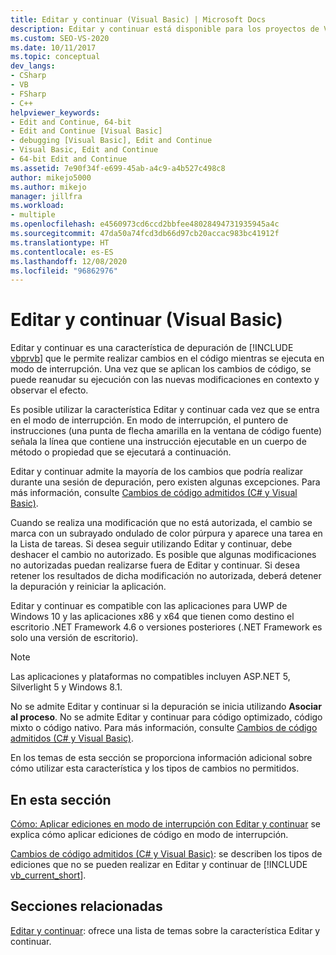 ```yaml
---
title: Editar y continuar (Visual Basic) | Microsoft Docs
description: Editar y continuar está disponible para los proyectos de Visual Basic. Obtenga información sobre qué ediciones se admiten y cómo puede controlar si se aplican y cuándo.
ms.custom: SEO-VS-2020
ms.date: 10/11/2017
ms.topic: conceptual
dev_langs:
- CSharp
- VB
- FSharp
- C++
helpviewer_keywords:
- Edit and Continue, 64-bit
- Edit and Continue [Visual Basic]
- debugging [Visual Basic], Edit and Continue
- Visual Basic, Edit and Continue
- 64-bit Edit and Continue
ms.assetid: 7e90f34f-e699-45ab-a4c9-a4b527c498c8
author: mikejo5000
ms.author: mikejo
manager: jillfra
ms.workload:
- multiple
ms.openlocfilehash: e4560973cd6ccd2bbfee48028494731935945a4c
ms.sourcegitcommit: 47da50a74fcd3db66d97cb20accac983bc41912f
ms.translationtype: HT
ms.contentlocale: es-ES
ms.lasthandoff: 12/08/2020
ms.locfileid: "96862976"
---
```

# <a name="edit-and-continue-visual-basic"></a>Editar y continuar (Visual Basic)
Editar y continuar es una característica de depuración de [!INCLUDE [vbprvb](../code-quality/includes/vbprvb_md.md)] que le permite realizar cambios en el código mientras se ejecuta en modo de interrupción. Una vez que se aplican los cambios de código, se puede reanudar su ejecución con las nuevas modificaciones en contexto y observar el efecto.

 Es posible utilizar la característica Editar y continuar cada vez que se entra en el modo de interrupción. En modo de interrupción, el puntero de instrucciones (una punta de flecha amarilla en la ventana de código fuente) señala la línea que contiene una instrucción ejecutable en un cuerpo de método o propiedad que se ejecutará a continuación.

 Editar y continuar admite la mayoría de los cambios que podría realizar durante una sesión de depuración, pero existen algunas excepciones. Para más información, consulte [Cambios de código admitidos (C# y Visual Basic)](../debugger/supported-code-changes-csharp.md).

 Cuando se realiza una modificación que no está autorizada, el cambio se marca con un subrayado ondulado de color púrpura y aparece una tarea en la Lista de tareas. Si desea seguir utilizando Editar y continuar, debe deshacer el cambio no autorizado. Es posible que algunas modificaciones no autorizadas puedan realizarse fuera de Editar y continuar. Si desea retener los resultados de dicha modificación no autorizada, deberá detener la depuración y reiniciar la aplicación.

 Editar y continuar es compatible con las aplicaciones para UWP de Windows 10 y las aplicaciones x86 y x64 que tienen como destino el escritorio .NET Framework 4.6 o versiones posteriores (.NET Framework es solo una versión de escritorio).

 > [!NOTE]
 > Las aplicaciones y plataformas no compatibles incluyen ASP.NET 5, Silverlight 5 y Windows 8.1.

 No se admite Editar y continuar si la depuración se inicia utilizando **Asociar al proceso**. No se admite Editar y continuar para código optimizado, código mixto o código nativo. Para más información, consulte [Cambios de código admitidos (C# y Visual Basic)](../debugger/supported-code-changes-csharp.md).

 En los temas de esta sección se proporciona información adicional sobre cómo utilizar esta característica y los tipos de cambios no permitidos.

## <a name="in-this-section"></a>En esta sección
 [Cómo: Aplicar ediciones en modo de interrupción con Editar y continuar](../debugger/how-to-apply-edits-in-break-mode-with-edit-and-continue.md) se explica cómo aplicar ediciones de código en modo de interrupción.

 [Cambios de código admitidos (C# y Visual Basic)](../debugger/supported-code-changes-csharp.md): se describen los tipos de ediciones que no se pueden realizar en Editar y continuar de [!INCLUDE [vb_current_short](../debugger/includes/vb_current_short_md.md)].

## <a name="related-sections"></a>Secciones relacionadas
 [Editar y continuar](../debugger/edit-and-continue.md): ofrece una lista de temas sobre la característica Editar y continuar.
